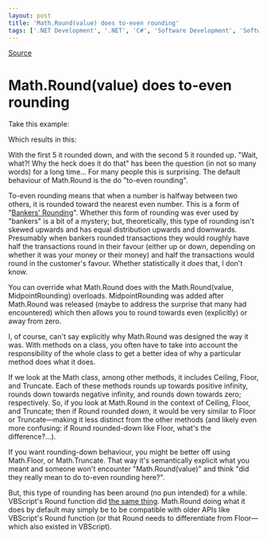 ```yaml
---
layout: post
title: 'Math.Round(value) does to-even rounding'
tags: ['.NET Development', '.NET', 'C#', 'Software Development', 'Software Development Guidance', 'msmvps']
---
```

[Source](http://pr-blog.azurewebsites.net/2014/05/26/math-roundvalue-does-to-even-rounding/ "Permalink to Math.Round(value) does to-even rounding")

# Math.Round(value) does to-even rounding

Take this example:

Which results in this:

With the first 5 it rounded down, and with the second 5 it rounded up. "Wait, what?! Why the heck does it do that" has been the question (in not so many words) for a long time… For many people this is surprising. The default behaviour of Math.Round is the do "to-even rounding".

To-even rounding means that when a number is halfway between two others, it is rounded toward the nearest even number. This is a form of "[Bankers' Rounding][1]". Whether this form of rounding was ever used by "bankers" is a bit of a mystery; but, theoretically, this type of rounding isn't skewed upwards and has equal distribution upwards and downwards. Presumably when bankers rounded transactions they would roughly have half the transactions round in their favour (either up or down, depending on whether it was your money or their money) and half the transactions would round in the customer's favour. Whether statistically it *does* that, I don't know.

You can override what Math.Round does with the Math.Round(value, MidpointRounding) overloads. MidpointRounding was added after Math.Round was released (maybe to address the surprise that many had encountered) which then allows you to round towards even (explicitly) or away from zero.

I, of course, can't say explicitly why Math.Round was designed the way it was. With methods on a class, you often have to take into account the responsibility of the whole class to get a better idea of why a particular method does what it does.

If we look at the Math class, among other methods, it includes Ceiling, Floor, and Truncate. Each of these methods rounds up towards positive infinity, rounds down towards negative infinity, and rounds down towards zero; respectively. So, if you look at Math.Round in the context of Ceiling, Floor, and Truncate; then if Round rounded *down*, it would be very similar to Floor or Truncate—making it less distinct from the other methods (and likely even more confusing: if Round rounded-down like Floor, what's the difference?…). 

If you want rounding-down behaviour, you might be better off using Math.Floor, or Math.Truncate. That way it's semantically explicit what you meant and someone won't encounter "Math.Round(value)" and think "did they really mean to do to-even rounding here?".

But, this type of rounding has been around (no pun intended) for a while. VBScript's Round function did [the same thing][2]. Math.Round doing what it does by default may simply be to be compatible with older APIs like VBScript's Round function (or that Round needs to differentiate from Floor—which also existed in VBScript).

[1]: http://en.wikipedia.org/wiki/Rounding#Round_half_to_even
[2]: http://blogs.msdn.com/b/ericlippert/archive/2003/09/26/bankers-rounding.aspx



